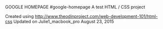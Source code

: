 GOOGLE HOMEPAGE
#google-homepage
A test HTML / CSS project

Created using http://www.theodinproject.com/web-development-101/html-css
Updated on Julie1_macbook_pro August 23, 2015